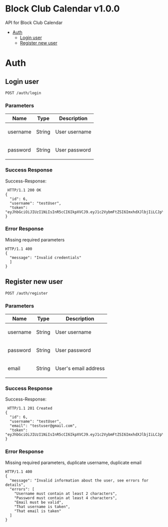 # Block Club Calendar v1.0.0

API for Block Club Calendar

- [Auth](#auth)
	- [Login user](#login-user)
	- [Register new user](#register-new-user)

# Auth

## Login user



	POST /auth/login


### Parameters

| Name    | Type      | Description                          |
|---------|-----------|--------------------------------------|
| username| String		|  <p>User username</p>						  	 |
| password| String		|  <p>User password</p>						   	 |

### Success Response

Success-Response:

```
 HTTP/1.1 200 OK
{
  "id": 6,
  "username": "testUser",
  "token": "eyJhbGciOiJIUzI1NiIsInR5cCI6IkpXVCJ9.eyJ1c2VybmFtZSI6ImxhdXJlbjIiLCJpYXQiOjE1NjY5NjQwMTEsImV4cCI6MTU2Njk5MjgxMX0.obJuqN2dWQa5sX6QTNDrQ1o5wUqm4hWjXnhJ8hagiV4"
}
```
### Error Response

Missing required parameters

```
HTTP/1.1 400
{
  "message": "Invalid credentials"
  ]
}
```
## Register new user



	POST /auth/register


### Parameters

| Name     | Type       | Description                       |
|----------|------------|-----------------------------------|
| username | String			|  <p>User username</p>							|
| password | String			|  <p>User password</p>							|
| email    | String			| <p>User's email address</p>       |

### Success Response

Success-Response:

```
 HTTP/1.1 201 Created
{
  "id": 6,
  "username": "testUser",
  "email": "testuser@gmail.com",
  "token": "eyJhbGciOiJIUzI1NiIsInR5cCI6IkpXVCJ9.eyJ1c2VybmFtZSI6ImxhdXJlbjIiLCJpYXQiOjE1NjY5NjQwMTEsImV4cCI6MTU2Njk5MjgxMX0.obJuqN2dWQa5sX6QTNDrQ1o5wUqm4hWjXnhJ8hagiV4"
}
```
### Error Response

Missing required parameters, duplicate username, duplicate email

```
HTTP/1.1 400
{
  "message": "Invalid information about the user, see errors for details",
  "errors": [
    "Username must contain at least 2 characters",
    "Password must contain at least 4 characters",
    "Email must be valid",
    "That username is taken",
    "That email is taken"
  ]
}
```